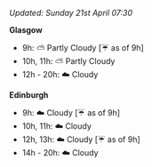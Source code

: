 *Updated: Sunday 21st April 07:30*

**Glasgow**

* 9h: :partly_sunny: Partly Cloudy [:umbrella: as of 9h]
* 10h, 11h: :partly_sunny: Partly Cloudy
* 12h - 20h: :cloud: Cloudy

**Edinburgh**

* 9h: :cloud: Cloudy [:umbrella: as of 9h]
* 10h, 11h: :cloud: Cloudy
* 12h, 13h: :cloud: Cloudy [:umbrella: as of 9h]
* 14h - 20h: :cloud: Cloudy
